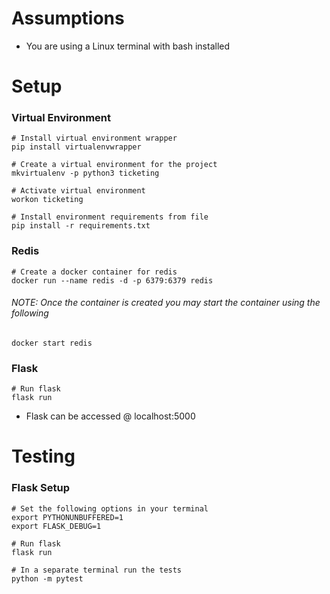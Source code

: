 # Assumptions
- You are using a Linux terminal with bash installed
# Setup
### Virtual Environment
```
# Install virtual environment wrapper
pip install virtualenvwrapper

# Create a virtual environment for the project
mkvirtualenv -p python3 ticketing

# Activate virtual environment
workon ticketing

# Install environment requirements from file
pip install -r requirements.txt
```
### Redis
```
# Create a docker container for redis
docker run --name redis -d -p 6379:6379 redis
```
###### NOTE: Once the container is created you may start the container using the following
```
docker start redis
```
### Flask
```
# Run flask
flask run
```
- Flask can be accessed @ localhost:5000

# Testing
### Flask Setup
```
# Set the following options in your terminal
export PYTHONUNBUFFERED=1
export FLASK_DEBUG=1

# Run flask
flask run

# In a separate terminal run the tests
python -m pytest
```